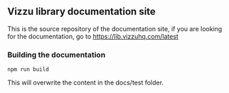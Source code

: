 ## Vizzu library documentation site

This is the source repository of the documentation site, if you are looking
for the documentation, go to https://lib.vizzuhq.com/latest

### Building the documentation

```shell
npm run build
```

This will overwrite the content in the docs/test folder.
